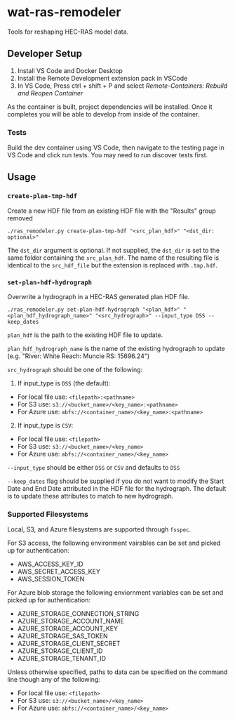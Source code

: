 # wat-ras-remodeler
Tools for reshaping HEC-RAS model data.

## Developer Setup
1. Install VS Code and Docker Desktop
1. Install the Remote Development extension pack in VSCode
1. In VS Code, Press ctrl + shift + P and select *Remote-Containers: Rebuild and Reopen Container*

As the container is built, project dependencies will be installed. Once it completes you will be able to develop from inside of the container.

### Tests
Build the dev container using VS Code, then navigate to the testing page in VS Code and click run tests. You may need to run discover tests first.

## Usage
### `create-plan-tmp-hdf`
Create a new HDF file from an existing HDF file with the "Results" group removed

```
./ras_remodeler.py create-plan-tmp-hdf "<src_plan_hdf>" "<dst_dir: optional>"
```

The `dst_dir` argument is optional. If not supplied, the `dst_dir` is set to the same folder containing the `src_plan_hdf`. The name of the resulting file is identical to the `src_hdf_file` but the extension is replaced with `.tmp.hdf`.

### `set-plan-hdf-hydrograph`
Overwrite a hydrograph in a HEC-RAS generated plan HDF file.

```
./ras_remodeler.py set-plan-hdf-hydrograph "<plan_hdf>" "<plan_hdf_hydrograph_name>" "<src_hydrograph>" --input_type DSS --keep_dates
```

`plan_hdf` is the path to the existing HDF file to update.

`plan_hdf_hydrograph_name` is the name of the existing hydrograph to update (e.g. "River: White  Reach: Muncie  RS: 15696.24")

`src_hydrograph` should be one of the following:

1. If input_type is `DSS` (the default):
 - For local file use: `<filepath>:<pathname>`
 - For S3 use: `s3://<bucket_name>/<key_name>:<pathname>`
 - For Azure use: `abfs://<container_name>/<key_name>:<pathname>`

2. If input_type is `CSV`:
 - For local file use: `<filepath>`
 - For S3 use: `s3://<bucket_name>/<key_name>`
 - For Azure use: `abfs://<container_name>/<key_name>`

`--input_type` should be either `DSS` or `CSV` and defaults to `DSS`

`--keep_dates` flag should be supplied if you do not want to modify the Start Date and End Date attributed in the HDF file for the hydrograph. The default is to update these attributes to match to new hydrograph.

### Supported Filesystems
Local, S3, and Azure filesystems are supported through `fsspec`.

For S3 access, the following environment vairables can be set and picked up for authentication:
 - AWS_ACCESS_KEY_ID
 - AWS_SECRET_ACCESS_KEY
 - AWS_SESSION_TOKEN

For Azure blob storage the following enviornment variables can be set and picked up for authentication:
 - AZURE_STORAGE_CONNECTION_STRING
 - AZURE_STORAGE_ACCOUNT_NAME
 - AZURE_STORAGE_ACCOUNT_KEY
 - AZURE_STORAGE_SAS_TOKEN
 - AZURE_STORAGE_CLIENT_SECRET
 - AZURE_STORAGE_CLIENT_ID
 - AZURE_STORAGE_TENANT_ID

Unless otherwise specified, paths to data can be specified on the command line though any of the following:
 - For local file use: `<filepath>`
 - For S3 use: `s3://<bucket_name>/<key_name>`
 - For Azure use: `abfs://<container_name>/<key_name>`

